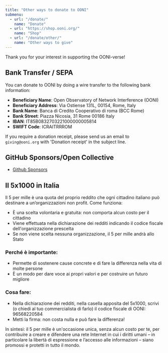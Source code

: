 ```yaml
---
title: "Other ways to donate to OONI"
submenu:
  - url: "/donate/"
    name: "Donate"
  - url: "https://shop.ooni.org/"
    name: "Shop"
  - url: "/donate/other/"
    name: "Other ways to give"
---
```


Thank you for your interest in supporting the OONI-verse!

## Bank Transfer / SEPA

You can donate to OONI by doing a wire transfer to the following bank information:

- **Beneficiary Name**: Open Observatory of Network Interference (OONI)
- **Beneficiary Address**: Via Ostiense 131L, 00154, Rome, Italy
- **Bank Name**: Banca di Credito Cooperativo di roma (BCC Rome)
- **Bank Street**: Piazza Nicosia, 31 Rome 00186 Italy
- **IBAN**: IT85B0832703221000000005814
- **SWIFT Code**: ICRAITRRROM

If you require a donation receipt, please send us an email to
`giving@ooni.org` with 'Donation receipt' in the subject line.

## GitHub Sponsors/Open Collective

- [Github Sponsors](https://github.com/sponsors/ooni/)

## Il 5x1000 in Italia

Il 5 per mille è una quota del proprio reddito che ogni cittadino italiano può destinare a un’organizzazioni non profit.
Come funziona:

- È una scelta volontaria e gratuita: non comporta alcun costo per il cittadino
- Viene effettuata nella dichiarazione dei redditi indicando il codice fiscale dell'organizzazione prescelta
- Se non viene scelta nessuna organizzazione, il 5 per mille andrà allo Stato

### Perché è importante:

- Permette di sostenere cause concrete e di fare la differenza nella vita di molte persone
- È un modo per dare voce ai propri valori e per costruire un futuro migliore

### Cosa fare:

- Nella dichiarazione dei redditi, nella casella apposita del 5x1000, scrivi (o chiedi al tuo commercialista di farlo) il codice fiscale di OONI: 96568220584
- Metti la firma: non costa nulla e può fare la differenza!

In sintesi: il 5 per mille è un'occasione unica, senza alcun costo per te, per contribuire a creare e difendere una rete Internet in cui i diritti umani – in particolare la libertà di espressione e l’accesso alle informazioni – siano promossi e protetti in tutto il mondo.
